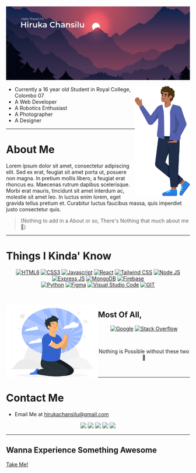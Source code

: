 ![Main Image](Assests/main.png)

<img height="300" align="right" src="Assests/sub.svg" />

- Currently a 16 year old Student in Royal College, Colombo 07
- A Web Developer
- A Robotics Enthusiast
- A Photographer
- A Designer

<hr>

# About Me

<p>Lorem ipsum dolor sit amet, consectetur adipiscing elit. Sed ex erat, feugiat sit amet porta ut, posuere non magna. In pretium mollis libero, a feugiat erat rhoncus eu. Maecenas rutrum dapibus scelerisque. Morbi erat mauris, tincidunt sit amet interdum ac, molestie sit amet leo. In luctus enim lorem, eget gravida tellus pretium et. Curabitur luctus faucibus massa, quis imperdiet justo consectetur quis.</p>

> (Nothing to add in a About or so, There's Nothing that much about me🥲)

<hr>

# Things I Kinda' Know

<div align="center"><a href="https://html.com/html5/"><img width="48" height="48" src='https://cdn.jsdelivr.net/gh/devicons/devicon/icons/html5/html5-original.svg' alt="HTML6"></a>
<a href="https://developer.mozilla.org/en-US/docs/Web/CSS"><img width="48" height="48" src='https://cdn.jsdelivr.net/gh/devicons/devicon/icons/css3/css3-original.svg' alt="CSS3"></a>
<a href="https://www.javascript.com/"><img width="48" height="48" src='https://cdn.jsdelivr.net/gh/devicons/devicon/icons/javascript/javascript-original.svg' alt="Javascript"></a>
<a href="https://reactjs.org/"><img width="48" height="48" src='https://cdn.jsdelivr.net/gh/devicons/devicon/icons/react/react-original.svg' alt="React"></a>
<a href="https://tailwindcss.com/"><img width="48" height="48" src='https://cdn.jsdelivr.net/gh/devicons/devicon/icons/tailwindcss/tailwindcss-plain.svg' alt="Tailwind CSS"></a>
<a href="https://nodejs.org/en/"><img width="48" height="48" src='https://cdn.jsdelivr.net/gh/devicons/devicon/icons/nodejs/nodejs-original.svg' alt="Node JS"></a>
<a href="https://expressjs.com/"><img width="48" height="48" src='https://cdn.jsdelivr.net/gh/devicons/devicon/icons/express/express-original.svg' alt="Express JS"></a>
<a href="https://www.mongodb.com/"><img width="48" height="48" src='https://cdn.jsdelivr.net/gh/devicons/devicon/icons/mongodb/mongodb-original.svg' alt="MongoDB"></a>
<a href="https://firebase.google.com/"><img width="48" height="48" src='https://cdn.jsdelivr.net/gh/devicons/devicon/icons/firebase/firebase-plain.svg' alt="Firebase"></a></div>
<div align="center"><a href="https://www.python.org/"><img width="48" height="48" src='https://cdn.jsdelivr.net/gh/devicons/devicon/icons/python/python-original.svg' alt="Python"></a>
<a href="https://www.figma.com/"><img width="48" height="48" src='https://cdn.jsdelivr.net/gh/devicons/devicon/icons/figma/figma-original.svg' alt="Figma"></a>
<a href="https://code.visualstudio.com/"><img width="48" height="48" src='https://cdn.jsdelivr.net/gh/devicons/devicon/icons/vscode/vscode-original.svg' alt="Visual Studio Code"></a>
<a href="https://git-scm.com/"><img width="48" height="48" src='https://cdn.jsdelivr.net/gh/devicons/devicon/icons/git/git-original.svg' alt="GIT"></a></div>

&nbsp;

<img src="Assests/pray.png" height="200" align="left" />

## Most Of All,

<div align="center"><a href="https://www.google.com/"><img width="48" height="48" src='https://cdn.jsdelivr.net/gh/devicons/devicon/icons/google/google-original.svg' alt="Google"></a>
<a href="https://stackoverflow.com/"><img width="48" height="48" src='https://cdn-icons-png.flaticon.com/512/2111/2111628.png' alt="Stack Overflow"></a>
</div>

&nbsp;

<p align="center">Nothing is Possible without these two🙏</p>

&nbsp;

<hr>

# Contact Me

- Email Me at hirukachansilu@gmail.com

<div align="center">
<a href="https://wa.me/qr/RKDKFKPMUHAOA1"><img src="https://img.icons8.com/color/48/000000/whatsapp--v1.png"/></a>
<a href="https://www.instagram.com/hiruka_chansilu/"><img src="https://img.icons8.com/color/48/000000/instagram-new--v1.png"/></a>
<a href="https://twitter.com/Hiruka_Chansilu"><img src="https://img.icons8.com/color/48/000000/twitter--v1.png"/></a>
<a href="https://www.reddit.com/user/Hiruka_Chansilu"><img src="https://img.icons8.com/color/48/000000/reddit.png"/></a>
<a href="https://discordapp.com/users/781518878365843486"><img src="https://img.icons8.com/color/48/000000/discord-logo.png"/></a>
</div>

<hr>

## Wanna Experience Something Awesome

[Take Me!](https://r.mtdv.me/the-experience)
